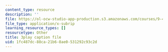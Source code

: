 ```yaml
---
content_type: resource
description: ''
file: https://ol-ocw-studio-app-production.s3.amazonaws.com/courses/9-40-introduction-to-neural-computation-spring-2018/1fc487dc88ca21b68ae0531292c93c2d_osYGG7TKcz8.srt
file_type: application/x-subrip
learning_resource_types: []
resourcetype: Other
title: 3play caption file
uid: 1fc487dc-88ca-21b6-8ae0-531292c93c2d
---
```

